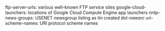 ftp-server-urls: various well-known FTP service sites
google-cloud-launchers: locations of Google Cloud Compute Engine app launchers
nntp-news-groups: USENET newsgroup listing as tin created dot-newsrc
uri-scheme-names: URI protocol scheme names
